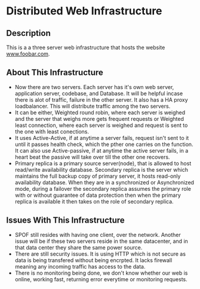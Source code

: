 # Distributed Web Infrastructure
## Description
This is a a three server web infrastructure that hosts the website www.foobar.com.

## About This Infrastructure
*  Now there are two servers. Each server has it's own web server, application server, codebase, and Database. It will be helpful incase there is alot of traffic, failure in the other server.
  It also has a HA proxy loadbalancer. This will distribute traffic among the two servers.
*  It can be either, Weighted round robin, where each server is weighed and the server that weighs more gets frequent requests or Weighted least connection, where each server is weighed and request is sent to the one with least conections.
*  It uses Active-Active, if at anytime a server fails, request isn't sent to it until it passes health check, which the pther one carries on the function. It can also use Active-passive, if at anytime the active server fails, in a heart beat the passive will take over till the other one recovers.
*  Primary replica is a primary source server(node), that is allowed to host read/write availability database. Secondary replica is the server which maintains the full backup copy of primary server, it hosts read-only availability database. When they are in a synchronized or Asynchronized mode, during a failover the secondary replica assumes the primary role with or without guarantee of data protection then when the primary replica is available it then takes on the role of secondary replica.

## Issues With This Infrastructure
* SPOF still resides with having one client, over the network. Another issue will be if these two servers reside in the same datacenter, and in that data center they share the same power source.
* There are still security issues. It is using HTTP which is not secure as data is being transfered without being encrpted. It lacks firewall meaning any incoming traffic has access to the data.
* There is no monitoring being done, we don't know whether our web is online, working fast, returning error everytime or monitoring requests.
